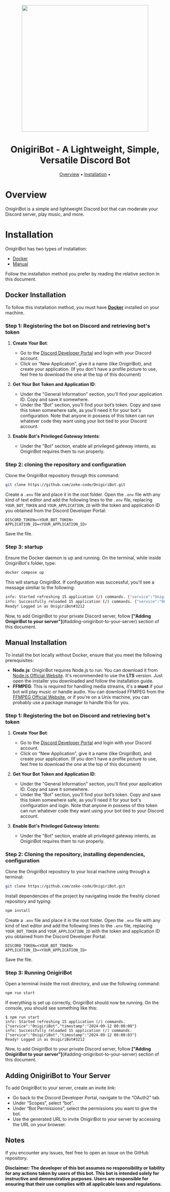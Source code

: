 <p align="center">
   <img src="https://github.com/zeke-code/OnigiriBot/assets/116798879/1c868e6c-dcb2-43e2-a3f7-01428f187fc9" width="400" height="400">
</p>

<h1 align="center">OnigiriBot - A Lightweight, Simple, Versatile Discord Bot</h1>

<p align="center">
  <a href="#overview">Overview</a> • 
  <a href="#installation">Installation</a> • 
</p>

# Overview

OnigiriBot is a simple and lightweight Discord bot that can moderate your Discord server, play music, and more.

# Installation

OnigiriBot has two types of installation:

- [Docker](#docker-installation)
- [Manual](#manual-installation)

Follow the installation method you prefer by reading the relative section in this document.

## Docker Installation

To follow this installation method, you must have [**Docker**](https://www.docker.com/) installed on your machine.

### Step 1: Registering the bot on Discord and retrieving bot's token

1. **Create Your Bot**:

   - Go to the [Discord Developer Portal](https://discord.com/developers/applications) and login with your Discord account.
   - Click on “New Application”, give it a name (like OnigiriBot), and create your application. (If you don't have a profile picture to use, feel free to download the one at the top of this document)

2. **Get Your Bot Token and Application ID**:

   - Under the "General Information" section, you'll find your application ID. Copy and save it somewhere.
   - Under the “Bot” section, you’ll find your bot’s token. Copy and save this token somewhere safe, as you'll need it for your bot's configuration.
     Note that anyone in possess of this token can run whatever code they want using your bot tied to your Discord account.

3. **Enable Bot's Privileged Gateway Intents**:
   - Under the "Bot" section, enable all privileged gateway intents, as OnigiriBot requires them to run properly.

### Step 2: cloning the repository and configuration

Clone the OnigiriBot repository through this command:

```sh
git clone https://github.com/zeke-code/OnigiriBot.git
```

Create a `.env` file and place it in the root folder.
Open the `.env` file with any kind of text editor and add the following lines to the `.env` file, replacing `YOUR_BOT_TOKEN` and `YOUR_APPLICATION_ID` with the token and application ID you obtained from the Discord Developer Portal:

```env
DISCORD_TOKEN=<YOUR_BOT_TOKEN>
APPLICATION_ID=<YOUR_APPLICATION_ID>
```

Save the file.

### Step 3: startup

Ensure the Docker daemon is up and running. On the terminal, while inside OnigiriBot's folder, type:

```sh
docker compose up
```

This will startup OnigiriBot. If configuration was successful, you'll see a message similiar to the following:

```sh
info: Started refreshing 15 application (/) commands. {"service":"OnigiriBot","timestamp":"2024-09-12 00:00:00"}
info: Successfully reloaded 15 application (/) commands. {"service":"OnigiriBot","timestamp":"2024-09-12 00:00:03"}
Ready! Logged in as OnigiriBot#3212
```

Now, to add OnigiriBot to your private Discord server, follow **["Adding OnigiriBot to your server"]**(#adding-onigiribot-to-your-server) section of this document.

## Manual Installation

To install the bot locally without Docker, ensure that you meet the following prerequisites:

- **Node.js**: OnigiriBot requires Node.js to run. You can download it from [Node.js Official Website](https://nodejs.org/). It's recommended to use the **LTS** version. Just open the installer you downloaded and follow the installation guide.
- **FFMPEG**: This is required for handling media streams, it's a **must** if your bot will play music or handle audio. You can download FFMPEG from the [FFMPEG Official Website](https://ffmpeg.org/download.html), or if you're on a Unix machine, you can probably use a package manager to handle this for you.

### Step 1: Registering the bot on Discord and retrieving bot's token

1. **Create Your Bot**:

   - Go to the [Discord Developer Portal](https://discord.com/developers/applications) and login with your Discord account.
   - Click on “New Application”, give it a name (like OnigiriBot), and create your application. (If you don't have a profile picture to use, feel free to download the one at the top of this document)

2. **Get Your Bot Token and Application ID**:

   - Under the "General Information" section, you'll find your application ID. Copy and save it somewhere.
   - Under the “Bot” section, you’ll find your bot’s token. Copy and save this token somewhere safe, as you'll need it for your bot's configuration and login.
     Note that anyone in possess of this token can run whatever code they want using your bot tied to your Discord account.

3. **Enable Bot's Privileged Gateway Intents**:
   - Under the "Bot" section, enable all privileged gateway intents, as OnigiriBot requires them to run properly.

### Step 2: Cloning the repository, installing dependencies, configuration

Clone the OnigiriBot repository to your local machine using through a terminal:

```sh
git clone https://github.com/zeke-code/OnigiriBot.git
```

Install dependencies of the project by navigating inside the freshly cloned repository and typing:

```sh
npm install
```

Create a `.env` file and place it in the root folder.
Open the `.env` file with any kind of text editor and add the following lines to the `.env` file, replacing `YOUR_BOT_TOKEN` and `YOUR_APPLICATION_ID` with the token and application ID you obtained from the Discord Developer Portal:

```env
DISCORD_TOKEN=<YOUR_BOT_TOKEN>
APPLICATION_ID=<YOUR_APPLICATION_ID>
```

Save the file.

### Step 3: Running OnigiriBot

Open a terminal inside the root directory, and use the following command:

```sh
npm run start
```

If everything is set up correctly, OnigiriBot should now be running. On the console, you should see something like this:

```console
$ npm run start
info: Started refreshing 15 application (/) commands. {"service":"OnigiriBot","timestamp":"2024-09-12 00:00:00"}
info: Successfully reloaded 15 application (/) commands. {"service":"OnigiriBot","timestamp":"2024-09-12 00:00:03"}
Ready! Logged in as OnigiriBot#3212
```

Now, to add OnigiriBot to your private Discord server, follow **["Adding OnigiriBot to your server"]**(#adding-onigiribot-to-your-server) section of this document.

## Adding OnigiriBot to Your Server

To add OnigiriBot to your server, create an invite link:

- Go back to the Discord Developer Portal, navigate to the “OAuth2” tab.
- Under “Scopes”, select “bot”.
- Under “Bot Permissions”, select the permissions you want to give the bot.
- Use the generated URL to invite OnigiriBot to your server by accessing the URL on your browser.

## Notes

If you encounter any issues, feel free to open an issue on the GitHub repository.

**Disclaimer: The developer of this bot assumes no responsibility or liability for any actions taken by users of this bot. This bot is intended solely for instructive and demonstrative purposes. Users are responsible for ensuring that their use complies with all applicable laws and regulations.**
